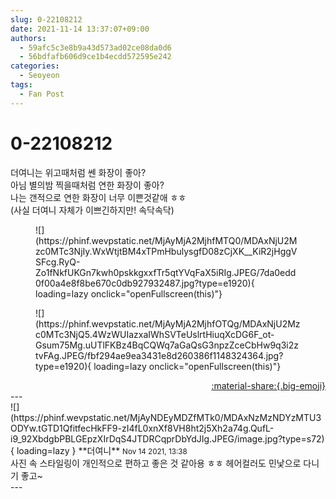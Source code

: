```yaml
---
slug: 0-22108212
date: 2021-11-14 13:37:07+09:00
authors:
  - 59afc5c3e8b9a43d573ad02ce08da0d6
  - 56bdfafb606d9ce1b4ecdd572595e242
categories:
  - Seoyeon
tags:
  - Fan Post
---
```


# 0-22108212

<div class="post-container" markdown="1">
<div class="content-container md-sidebar__scrollwrap" markdown="1">

더여니는 위고때처럼 쎈 화장이 좋아? <br>아님 별의밤 찍을때처럼 연한 화장이 좋아? <br>나는 갠적으로 연한 화장이 너무 이쁜것같애 ㅎㅎ <br>(사실 더여니 자체가 이쁘긴하지만! 속닥속닥)
<figure markdown="1">
![](https://phinf.wevpstatic.net/MjAyMjA2MjhfMTQ0/MDAxNjU2Mzc0MTc3NjIy.WxWtjtBM4xTPmHbulysgfD08zCjXK__KiR2jHggVSFcg.RyQ-Zo1fNkfUKGn7kwh0pskkgxxfTr5qtYVqFaX5iRIg.JPEG/7da0edd0f00a4e8f8be670c0db927932487.jpg?type=e1920){ loading=lazy onclick="openFullscreen(this)"}
</figure>

<figure markdown="1">
![](https://phinf.wevpstatic.net/MjAyMjA2MjhfOTQg/MDAxNjU2Mzc0MTc3NjQ5.4WzWUIazxaIWhSVTeUslrtHiuqXcDG6F_ot-Gsum75Mg.uUTlFKBz4BqCQWq7aGaQsG3npzZceCbHw9q3i2ztvFAg.JPEG/fbf294ae9ea3431e8d260386f1148324364.jpg?type=e1920){ loading=lazy onclick="openFullscreen(this)"}
</figure>


</div>
</div>

<div style="text-align: right;" markdown="1">
<a href="https://weverse.io/fromis9/fanpost/0-22108212" style="text-align: right;">:material-share:{.big-emoji}</a>
</div>
---

<div class="comments-container md-sidebar__scrollwrap" markdown="1">
<div class="comment" markdown="1">
<div class='id-container' markdown="1">
![](https://phinf.wevpstatic.net/MjAyNDEyMDZfMTk0/MDAxNzMzNDYzMTU3ODYw.tGTD1QfitfecHkFF9-zI4fL0xnXf8VH8ht2j5Xh2a74g.QufL-i9_92XbdgbPBLGEpzXIrDqS4JTDRCqprDbYdJIg.JPEG/image.jpg?type=s72){ loading=lazy }
**<span class="artist">더여니</span>** <small>Nov 14 2021, 13:38</small><br>
</div>
<div class='comment-body' markdown="1">
사진 속 스타일링이 개인적으로 편하고 좋은 것 같아용 ㅎㅎ 헤어컬러도 민낯으로 다니기 좋고~
</div>
</div>
</div>
---
